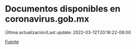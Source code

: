 # Documentos disponibles en coronavirus.gob.mx

Última actualización/Last update: 2022-03-12T20:16:22-06:00

 [Fuente](https://coronavirus.gob.mx/)
